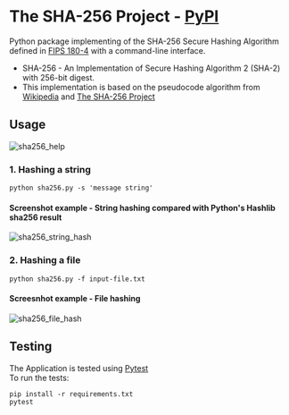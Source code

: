 # The SHA-256 Project - [PyPI](https://pypi.org/project/sha256-brandonodiwuor)
Python package implementing of the SHA-256 Secure Hashing Algorithm defined in [FIPS 180-4](https://csrc.nist.gov/publications/detail/fips/180/4/final) with a command-line interface. 

- SHA-256 - An Implementation of Secure Hashing Algorithm 2 (SHA-2) with 256-bit digest. 
- This implementation is based on the pseudocode algorithm from [Wikipedia](https://en.wikipedia.org/wiki/SHA-2#Pseudocode) and [The SHA-256 Project](https://github.com/oconnor663/sha256_project)

## Usage
![sha256_help](https://user-images.githubusercontent.com/15610188/162286498-a33fa01f-b4b1-453f-8701-5395d5baf6ba.PNG)


### 1. Hashing a string
```
python sha256.py -s 'message string'
```
#### Screenshot example - String hashing compared with Python's Hashlib sha256 result
![sha256_string_hash](https://user-images.githubusercontent.com/15610188/162286572-111878f7-2a76-4158-91d6-c62ae892ae90.PNG)


### 2. Hashing a file
```
python sha256.py -f input-file.txt
```
#### Screesnhot example - File hashing
![sha256_file_hash](https://user-images.githubusercontent.com/15610188/162286838-15487283-e8e8-4d06-824a-3ffa8d0bf72a.PNG)


## Testing
The Application is tested using [Pytest](https://docs.pytest.org/en/7.1.x/)  
To run the tests:  
```
pip install -r requirements.txt  
pytest
```
